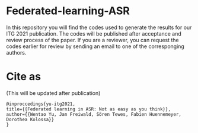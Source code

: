 # Federated-learning-ASR

In this repository you will find the codes used to generate the results for our ITG 2021 publication. The codes will be published after acceptance and review process of the paper. If you are a reviewer, you can request the codes earlier for review by sending an email to one of the corresponging authors.

# Cite as 

(This will be updated after publication)

```
@inproccedings{yu-itg2021,
title={{Federated learning in ASR: Not as easy as you think}},
author={{Wentao Yu, Jan Freiwald, Sören Tewes, Fabien Huennemeyer, Dorothea Kolossa}}
}
```


